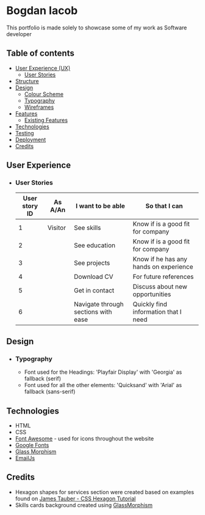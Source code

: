 # Bogdan Iacob
This portfolio is made solely to showcase some of my work as Software developer

## Table of contents
* [User Experience (UX)](#user-experience)
    * [User Stories](#user-stories)
* [Structure](#structure)
* [Design](#design)
    * [Colour Scheme](#colour-scheme)
    * [Typography](#typography)
    * [Wireframes](#wireframes)
* [Features](#features)
    * [Existing Features](#existing-features)
* [Technologies](#technologies)
* [Testing](#testing)
* [Deployment](#deployment)
* [Credits](#credits)

## User Experience
-   ### User Stories

    | User story ID | As A/An | I want to be able | So that I can |
    | ------------- | ------- | ----------------- | ------------- |
    | 1 | Visitor   | See skills                          | Know if is a good fit for company      |
    | 2 |           | See education                       | Know if is a good fit for company      |
    | 3 |           | See projects                        | Know if he has any hands on experience |
    | 4 |           | Download CV                         | For future references                  |
    | 5 |           | Get in contact                      | Discuss about new opportunities        |
    | 6 |           | Navigate through sections with ease | Quickly find information that I need   |

## Design

-   ### Typography
    -   Font used for the Headings: 'Playfair Display' with 'Georgia' as fallback (serif)
    -   Font used for all the other elements: 'Quicksand' with 'Arial' as fallback (sans-serif)

## Technologies
-   HTML
-   CSS
-   [Font Awesome](https://fontawesome.com/) - used for icons throughout the website
-   [Google Fonts](https://fonts.google.com/)
-   [Glass Morphism](https://css.glass/)
-   [EmailJs](https://www.emailjs.com/)

## Credits
-   Hexagon shapes for services section were created based on examples found on [James Tauber - CSS Hexagon Tutorial](https://jtauber.github.io/articles/css-hexagon.html)
-   Skills cards background created using [GlassMorphism](https://css.glass/)
